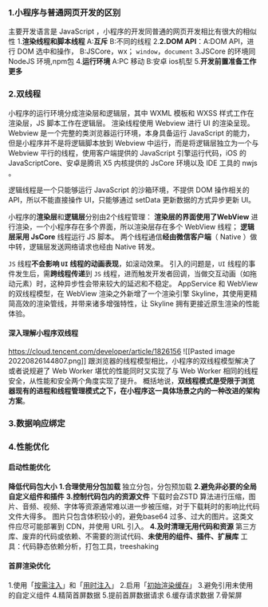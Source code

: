 ### 1.小程序与普通网页开发的区别
主要开发语言是 JavaScript ，小程序的开发同普通的网页开发相比有很大的相似性
1.**渲染线程和脚本线程** A:**互斥** B:不同的线程
2.**2.DOM API**：A:DOM API，进行 DOM 选中和操作， B:JSCore，wx； `window`，`document`
3.JSCore 的环境同 NodeJS 环境,npm包
4.**运行环境** A:PC 移动 B:安卓 ios机型
5.**开发前置准备工作更多**
### 2.双线程
小程序的运行环境分成渲染层和逻辑层，其中 WXML 模板和 WXSS 样式工作在渲染层，JS 脚本工作在逻辑层。
渲染线程使用 Webview 进行 UI 的渲染呈现。Webview 是一个完整的类浏览器运行环境，本身具备运行 JavaScript 的能力，但是小程序并不是将逻辑脚本放到 Webview 中运行，而是将逻辑层独立为一个与 Webview 平行的线程，使用客户端提供的 JavaScript 引擎运行代码，iOS 的JavaScriptCore、安卓是腾讯 X5 内核提供的 JsCore 环境以及 IDE 工具的 nwjs 。

逻辑线程是一个只能够运行 JavaScript 的沙箱环境，不提供 DOM 操作相关的 API，所以不能直接操作 UI，只能够通过 setData 更新数据的方式异步更新 UI。

小程序的**渲染层**和**逻辑层**分别由2个线程管理：
**渲染层的界面使用了WebView** 进行渲染，一个小程序存在多个界面，所以渲染层存在多个 WebView 线程；
**逻辑层采用 JsCore** 线程运行 JS 脚本。
两个线程通信**经由微信客户端**（ Native ）做中转，逻辑层发送网络请求也经由 Native 转发。

`JS` 线程**不会影响 `UI` 线程的动画表现**，如滚动效果。
引入的问题是，`UI` 线程的事件发生后，需**跨线程传递**到 `JS` 线程，进而触发开发者回调，当做交互动画（如拖动元素）时，这种异步性会带来较大的延迟和不稳定。
AppService 和 WebView 的双线程模型，在 WebView 渲染之外新增了一个渲染引擎 Skyline，其使用更精简高效的渲染管线，并带来诸多增强特性，让 Skyline 拥有更接近原生渲染的性能体验。
#### 深入理解小程序双线程
https://cloud.tencent.com/developer/article/1826156
![[Pasted image 20220826144807.png]]
跟浏览器的线程模型相比，小程序的双线程模型解决了或者说规避了 Web Worker 堪忧的性能同时又实现了与 Web Worker 相同的线程安全，从性能和安全两个角度实现了提升。
概括地说，**双线程模式是受限于浏览器现有的进程和线程管理模式之下，在小程序这一具体场景之内的一种改进的架构方案**。
### 3.数据响应绑定
### 4.性能优化
#### 启动性能优化
**降低代码包大小**
**1.合理使用分包加载**
独立分包，分包预加载
**2.避免非必要的全局自定义组件和插件**
**3.控制代码包内的资源文件**
下载时会ZSTD 算法进行压缩，图片、音频、视频、字体等资源通常难以进一步被压缩，对于下载耗时的影响比代码文件大得多。
图片只包含体积较小的，避免base64 过多、过大的图片。这类文件应尽可能部署到 CDN，并使用 URL 引入。
**4.及时清理无用代码和资源**
第三方库、废弃的代码或依赖、不需要的测试代码、**未使用的组件、插件、扩展库**
工具：代码静态依赖分析，打包工具，treeshaking

#### 首屏渲染优化
1.使用「[按需注入](https://developers.weixin.qq.com/miniprogram/dev/framework/ability/lazyload.html#%E6%8C%89%E9%9C%80%E6%B3%A8%E5%85%A5)」和「[用时注入](https://developers.weixin.qq.com/miniprogram/dev/framework/ability/lazyload.html#%E7%94%A8%E6%97%B6%E6%B3%A8%E5%85%A5)」
2.启用「[初始渲染缓存](https://developers.weixin.qq.com/miniprogram/dev/framework/view/initial-rendering-cache.html)」
3.避免引用未使用的自定义组件
4.精简首屏数据
5.提前首屏数据请求
6.缓存请求数据
7.骨架屏
